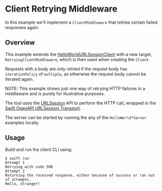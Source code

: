 # Client Retrying Middleware

In this example we'll implement a `ClientMiddleware` that retries certain failed responses again.

## Overview

This example extends the [HelloWorldURLSessionClient](../HelloWorldURLSessionClient)
with a new target, `RetryingClientMiddleware`, which is then used when creating
the `Client`.

Requests with a body are only retried if the request body has `iterationPolicy` of `multiple`, as otherwise
the request body cannot be iterated again. 

NOTE: This example shows just one way of retrying HTTP failures in a middleware
and is purely for illustrative purposes.

The tool uses the [URLSession](https://developer.apple.com/documentation/foundation/urlsession) API to perform the HTTP call, wrapped in the [Swift OpenAPI URLSession Transport](https://github.com/apple/swift-openapi-urlsession).

The server can be started by running the any of the `HelloWorld*Server` examples locally.

## Usage

Build and run the client CLI using:

```
$ swift run
Attempt 1
Retrying with code 500
Attempt 2
Returning the received response, either because of success or ran out of attempts.
Hello, Stranger!
```
